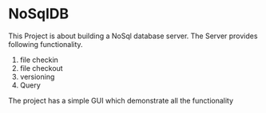 # NoSqlDB

This Project is about building a NoSql database server.
The Server provides following functionality.
1. file checkin
2. file checkout
3. versioning
4. Query

The project has a simple GUI which demonstrate all the functionality

